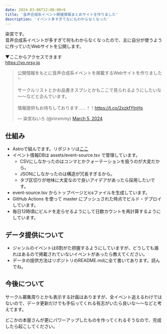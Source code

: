```yaml
---
date: 2024-03-06T12:00:00+9
title: '音声合成系イベント開催情報まとめサイトを作りました'
description: 'イベント多すぎてなにもわからなくなった'
---
```


染宮です。  
音声合成系イベントが多すぎて何もわからなくなったので、主に自分が使うように作っていたWebサイトを公開します。

<!--more-->

▼ここからアクセスできます  
https://vo.nrsy.jp

<blockquote class="twitter-tweet"><p lang="ja" dir="ltr">公開情報をもとに音声合成系イベントを掲載するWebサイトを作りました✨<br><br>サークルリストとかお品書きスプシとかもここで見られるようにしたいな～～などと企んでいます。<br><br>情報提供もお待ちしております……！！<a href="https://t.co/2xzkfYtnHs">https://t.co/2xzkfYtnHs</a></p>&mdash; 染宮ねいろ (@nirsmmy) <a href="https://twitter.com/nirsmmy/status/1764970732814278991?ref_src=twsrc%5Etfw">March 5, 2024</a></blockquote> <script async src="https://platform.twitter.com/widgets.js" charset="utf-8"></script>

## 仕組み

- Astroで組んでます。リポジトリは[ここ](https://github.com/nectarition/Quince)
- イベント情報DBは assets/event-source.tsv で管理しています。
    - CSVにしなかったのはコンマとかクォーテーションを扱うのが大変だから。
    - JSONにしなかったのは構造が冗長すぎるから。
    - タブ区切りが地味に大変なので良いアイデアがあったら採用したいです。
- event-source.tsv からトップページとicsファイルを生成しています。
- GitHub Actions を使って master にプッシュされた時点でビルド・デプロイしています。
- 毎日12時頃にビルドを走らせるようにして日数カウントを再計算するようにしています。

## データ提供について

- ジャンルのイベントは8割がた把握するようにしていますが、どうしても漏れはあるので掲載されていないイベントがあったら教えてください。
- データの提供方法はリポジトリのREADME.mdに全て書いてあります。読んでね。

## 今後について

サークル募集周りとかも表示する計画はありますが、全イベント追えるわけではないので、データ更新だけでも手伝ってくれる有志がいたら良いな～～などと考えてます。  

どこかの本屋さんが更にパワーアップしたものを作ってくれるそうなので、完成したら起こしてください。
